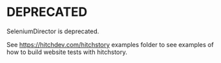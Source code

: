 # DEPRECATED

SeleniumDirector is deprecated.

See https://hitchdev.com/hitchstory examples folder to see examples of how to build website tests with hitchstory.
